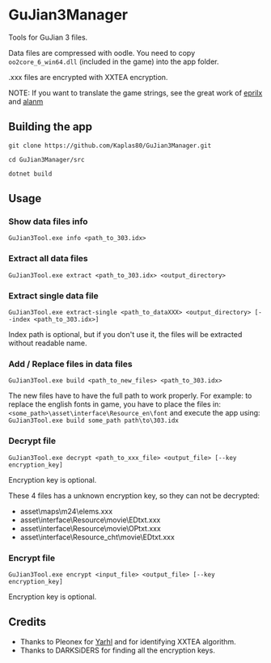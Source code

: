 # GuJian3Manager

Tools for GuJian 3 files.

Data files are compressed with oodle. You need to copy `oo2core_6_win64.dll` (included in the game) into the app folder.

.xxx files are encrypted with XXTEA encryption.

NOTE: If you want to translate the game strings, see the great work of [eprilx](https://github.com/eprilx/Gujian3TextEditor) and [alanm](https://zenhax.com/viewtopic.php?f=12&t=14879&p=67511#p67511)

## Building the app

```
git clone https://github.com/Kaplas80/GuJian3Manager.git

cd GuJian3Manager/src

dotnet build
```

## Usage

### Show data files info

```
GuJian3Tool.exe info <path_to_303.idx>
```

### Extract all data files

```
GuJian3Tool.exe extract <path_to_303.idx> <output_directory>
```

### Extract single data file

```
GuJian3Tool.exe extract-single <path_to_dataXXX> <output_directory> [--index <path_to_303.idx>]
```

Index path is optional, but if you don't use it, the files will be extracted without readable name.

### Add / Replace files in data files

```
GuJian3Tool.exe build <path_to_new_files> <path_to_303.idx>
```

The new files have to have the full path to work properly. For example: to replace the english fonts in game, you have to place the files in:
`<some_path>\asset\interface\Resource_en\font`
and execute the app using:
`GuJian3Tool.exe build some_path path\to\303.idx`

### Decrypt file

```
GuJian3Tool.exe decrypt <path_to_xxx_file> <output_file> [--key encryption_key]
```

Encryption key is optional.

These 4 files has a unknown encryption key, so they can not be decrypted:

- asset\maps\m24\elems.xxx
- asset\interface\Resource\movie\EDtxt.xxx
- asset\interface\Resource\movie\OPtxt.xxx
- asset\interface\Resource_cht\movie\EDtxt.xxx

### Encrypt file

```
GuJian3Tool.exe encrypt <input_file> <output_file> [--key encryption_key]
```

Encryption key is optional.

## Credits

- Thanks to Pleonex for [Yarhl](https://scenegate.github.io/Yarhl/) and for identifying XXTEA algorithm.
- Thanks to DARKSiDERS for finding all the encryption keys.

